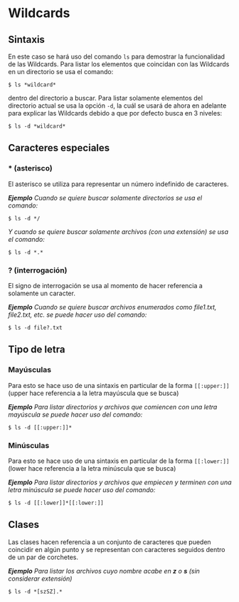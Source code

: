 # **Wildcards**

## Sintaxis
En este caso se hará uso del comando `ls` para demostrar la funcionalidad de las Wildcards. Para listar los elementos que coincidan con las Wildcards en un directorio se usa el comando:
~~~
$ ls *wildcard*
~~~
dentro del directorio a buscar. Para listar solamente elementos del directorio actual se usa la opción `-d`, la cuál se usará de ahora en adelante para explicar las Wildcards debido a que por defecto busca en 3 niveles:
~~~
$ ls -d *wildcard*
~~~

## Caracteres especiales

### **\* (asterisco)**
El asterisco se utiliza para representar un número indefinido de caracteres.

***Ejemplo*** *Cuando se quiere buscar solamente directorios se usa el comando:*
~~~
$ ls -d */
~~~ 

*Y cuando se quiere buscar solamente archivos (con una extensión) se usa el comando:*
 ~~~
 $ ls -d *.*
 ~~~

### **\? (interrogación)**
El signo de interrogación se usa al momento de hacer referencia a solamente un caracter.

***Ejemplo*** *Cuando se quiere buscar archivos enumerados como file1.txt, file2.txt, etc. se puede hacer uso del comando:*
~~~
$ ls -d file?.txt
~~~

## Tipo de letra

### **Mayúsculas**
Para esto se hace uso de una sintaxis en particular de la forma `[[:upper:]]` (upper hace referencia a la letra mayúscula que se busca)

***Ejemplo*** *Para listar directorios y archivos que comiencen con una letra mayúscula se puede hacer uso del comando:*
~~~
$ ls -d [[:upper:]]*
~~~

### **Minúsculas**
Para esto se hace uso de una sintaxis en particular de la forma `[[:lower:]]` (lower hace referencia a la letra minúscula que se busca)

***Ejemplo*** *Para listar directorios y archivos que empiecen y terminen con una letra minúscula se puede hacer uso del comando:*
~~~
$ ls -d [[:lower]]*[[:lower:]]
~~~


## Clases
Las clases hacen referencia a un conjunto de caracteres que pueden coincidir en algún punto y se representan con caracteres seguidos dentro de un par de corchetes.

***Ejemplo*** *Para listar los archivos cuyo nombre acabe en __z__ o __s__ (sin considerar extensión)*
~~~
$ ls -d *[szSZ].*
~~~
